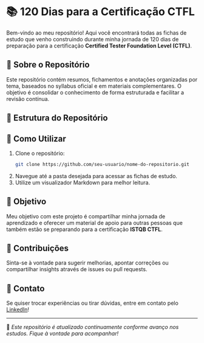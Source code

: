 # 📚 120 Dias para a Certificação CTFL

Bem-vindo ao meu repositório! Aqui você encontrará todas as fichas de estudo que venho construindo durante minha jornada de 120 dias de preparação para a certificação **Certified Tester Foundation Level (CTFL)**.

## 📌 Sobre o Repositório

Este repositório contém resumos, fichamentos e anotações organizadas por tema, baseados no syllabus oficial e em materiais complementares. O objetivo é consolidar o conhecimento de forma estruturada e facilitar a revisão contínua.

## 📁 Estrutura do Repositório



## 📖 Como Utilizar

1. Clone o repositório:
   ```bash
   git clone https://github.com/seu-usuario/nome-do-repositorio.git
   ```
2. Navegue até a pasta desejada para acessar as fichas de estudo.
3. Utilize um visualizador Markdown para melhor leitura.

## 🎯 Objetivo

Meu objetivo com este projeto é compartilhar minha jornada de aprendizado e oferecer um material de apoio para outras pessoas que também estão se preparando para a certificação **ISTQB CTFL**.

## 🤝 Contribuições

Sinta-se à vontade para sugerir melhorias, apontar correções ou compartilhar insights através de issues ou pull requests.

## 🚀 Contato

Se quiser trocar experiências ou tirar dúvidas, entre em contato pelo [LinkedIn](https://www.linkedin.com/in/fabiolagrocha)!

---

📌 *Este repositório é atualizado continuamente conforme avanço nos estudos. Fique à vontade para acompanhar!*

